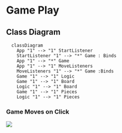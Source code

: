# Game Play

## Class Diagram

```mermaid
  classDiagram
    App "1" --> "1" StartListener
    StartListener "1" --> "*" Game : Binds
    App "1" --> "*" Game
    App "1" --> "1" MoveListeners
    MoveListeners "1" --> "*" Game :Binds
    Game "1" --> "1" Logic
    Game "1" --> "1" Board
    Logic "1" --> "1" Board
    Game "1" --> "1" Pieces
    Logic "1" --> "1" Pieces
```

### Game Moves on Click

![](../diagrams/OnClick%20Move%20Piece.svg)
